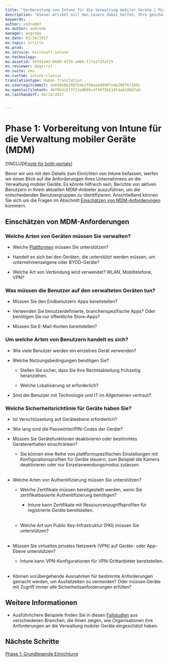```yaml
---
title: "Vorbereitung von Intune für die Verwaltung mobiler Geräte | Microsoft-Dokumentation"
description: "Dieser Artikel soll den Lesern dabei helfen, Ihre geschäftlichen und technischen Anforderungen vor der Migration zu Intune zu evaluieren."
keywords: 
author: andredm7
ms.author: andredm
manager: angrobe
ms.date: 03/24/2017
ms.topic: article
ms.prod: 
ms.service: microsoft-intune
ms.technology: 
ms.assetid: 58591442-6606-4f39-a06b-f17a1f25af25
ms.reviewer: dagerrit
ms.suite: ems
ms.custom: intune-classic
translationtype: Human Translation
ms.sourcegitcommit: ab6d9b6b296fb4e1fb0aaa9496fede28976728dc
ms.openlocfilehash: 4bf9bd15f3f22e0609c4f56f5651454a62dbb7a8
ms.lasthandoff: 04/14/2017


---
```


# <a name="phase-1-prepare-intune-for-mobile-device-management-mdm"></a>Phase 1: Vorbereitung von Intune für die Verwaltung mobiler Geräte (MDM)

[!INCLUDE[note for both-portals](../includes/note-for-both-portals.md)]

Bevor wir uns mit den Details zum Einrichten von Intune befassen, werfen wir einen Blick auf die Anforderungen Ihres Unternehmens an die Verwaltung mobiler Geräte. Es könnte hilfreich sein, Berichte von aktiven Benutzern in Ihrem aktuellen MDM-Anbieter auszuführen, um die entscheidenden Benutzergruppen zu identifizieren. Anschließend können Sie sich um die Fragen im Abschnitt [Einschätzen von MDM-Anforderungen](https://docs.microsoft.com/intune/plan-design/migration-phase1-prepare-intune-for-mobile-device-management#assess-mdm-requirements) kümmern.

## <a name="assess-mdm-requirements"></a>Einschätzen von MDM-Anforderungen

### <a name="what-kinds-of-devices-do-you-need-to-manage"></a>Welche Arten von Geräten müssen Sie verwalten?

-   Welche [Plattformen](https://docs.microsoft.com/intune/get-started/supported-mobile-devices-and-computers) müssen Sie unterstützen?

-   Handelt es sich bei den Geräten, die unterstützt werden müssen, um unternehmenseigene oder BYOD-Geräte?

-   Welche Art von Verbindung wird verwendet? WLAN, Mobiltelefone, VPN?

### <a name="what-do-your-users-need-to-do-on-managed-devices"></a>Was müssen die Benutzer auf den verwalteten Geräten tun?

-   Müssen Sie den Endbenutzern Apps bereitstellen?

-   Verwenden Sie benutzerdefinierte, branchenspezifische Apps? Oder benötigen Sie nur öffentliche Store-Apps?

-   Müssen Sie E-Mail-Konten bereitstellen?

### <a name="what-kinds-of-users"></a>Um welche Arten von Benutzern handelt es sich?

-   Wie viele Benutzer werden ein einzelnes Gerät verwenden?

-   Welche Nutzungsbedingungen benötigen Sie?

    -   Stellen Sie sicher, dass Sie Ihre Rechtsabteilung frühzeitig heranziehen.

    -   Welche Lokalisierung ist erforderlich?

-   Sind die Benutzer mit Technologie und IT im Allgemeinen vertraut?

### <a name="what-is-your-device-security-policy"></a>Welche Sicherheitsrichtlinie für Geräte haben Sie?

-   Ist Verschlüsselung auf Geräteebene erforderlich?

-   Wie lang sind die Passwörter/PIN-Codes der Geräte?

-   Müssen Sie Gerätefunktionen deaktivieren oder bestimmtes Geräteverhalten einschränken?

    -   Sie können eine Reihe von plattformspezifischen Einstellungen mit Konfigurationsprofilen für Geräte steuern, zum Beispiel die Kamera deaktivieren oder nur Einzelanwendungsmodus zulassen.
<br></br>
-   Welche Arten von Authentifizierung müssen Sie unterstützen?

    -   Welche Zertifikate müssen bereitgestellt werden, wenn Sie zertifikatbasierte Authentifizierung benötigen?

        -   Intune kann Zertifikate mit Ressourcenzugriffsprofilen für registrierte Geräte bereitstellen.
<br></br>
    -   Welche Art von Public Key-Infrastruktur (PKI) müssen Sie unterstützen?
<br></br>
-   Müssen Sie virtuelles privates Netzwerk (VPN) auf Geräte- oder App-Ebene unterstützen?

    -   Intune kann VPN-Konfigurationen für VPN-Drittanbieter bereitstellen.
<br></br>
-   Können vorübergehende Ausnahmen für bestimmte Anforderungen gemacht werden, um Ausfallzeiten zu vermeiden? Oder müssen Geräte mit Zugriff immer alle Sicherheitsanforderungen erfüllen?

## <a name="additional-information"></a>Weitere Informationen

-   Ausführlichere Beispiele finden Sie in diesen [Fallstudien](https://customers.microsoft.com/story/mwh-global-now-part-of-stantec-secures-mobile-devices-with-intune) aus verschiedenen Branchen, die Ihnen zeigen, wie Organisationen ihre Anforderungen an die Verwaltung mobiler Geräte eingeschätzt haben.

## <a name="next-steps"></a>Nächste Schritte

[Phase 1: Grundlegende Einrichtung](https://docs.microsoft.com/intune/plan-design/migration-phase1-basic-setup)

